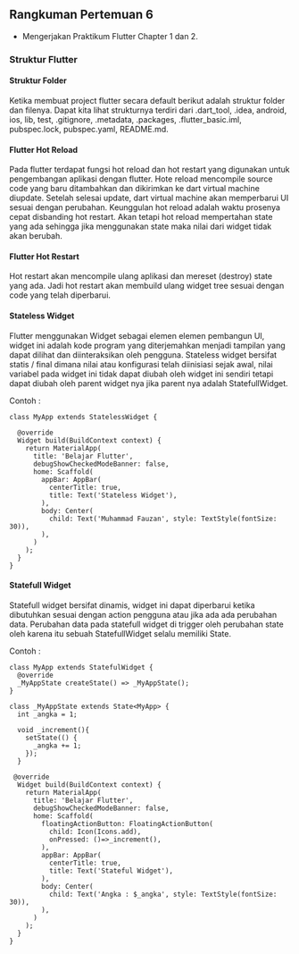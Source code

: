 ## Rangkuman Pertemuan 6
- Mengerjakan Praktikum Flutter Chapter 1 dan 2.

### Struktur Flutter

#### Struktur Folder
Ketika membuat project flutter secara default berikut adalah struktur folder dan filenya. Dapat kita lihat 
strukturnya terdiri dari .dart_tool, .idea, android, ios, lib, test, .gitignore, .metadata, .packages, .flutter_basic.iml, pubspec.lock, pubspec.yaml, 
README.md.

#### Flutter Hot Reload
Pada flutter terdapat fungsi hot reload dan hot restart yang digunakan untuk pengembangan aplikasi dengan flutter. 
Hote reload mencompile source code yang baru ditambahkan dan dikirimkan ke dart virtual machine diupdate. 
Setelah selesai update, dart virtual machine akan memperbarui UI sesuai dengan perubahan. Keunggulan hot reload 
adalah waktu prosenya cepat disbanding hot restart. Akan tetapi hot reload mempertahan state yang ada sehingga jika 
menggunakan state maka nilai dari widget tidak akan berubah.

#### Flutter Hot Restart
Hot restart akan mencompile ulang aplikasi dan mereset (destroy) state yang ada. Jadi hot restart akan membuild ulang widget 
tree sesuai dengan code yang telah diperbarui.

#### Stateless Widget
Flutter menggunakan Widget sebagai elemen elemen pembangun UI, widget ini adalah kode program yang diterjemahkan 
menjadi tampilan yang dapat dilihat dan diinteraksikan oleh pengguna. Stateless widget bersifat statis / final 
dimana nilai atau konfigurasi telah diinisiasi sejak awal, nilai variabel pada widget ini tidak dapat diubah 
oleh widget ini sendiri tetapi dapat diubah oleh parent widget nya jika parent nya adalah StatefullWidget. 

Contoh :
```
class MyApp extends StatelessWidget {

  @override
  Widget build(BuildContext context) {
    return MaterialApp(
      title: 'Belajar Flutter',
      debugShowCheckedModeBanner: false,
      home: Scaffold(
        appBar: AppBar(
          centerTitle: true,
          title: Text('Stateless Widget'),
        ),
        body: Center(
          child: Text('Muhammad Fauzan', style: TextStyle(fontSize: 30)),
        ),
      )
    );
  }
}
```

#### Statefull Widget
Statefull widget bersifat dinamis, widget ini dapat diperbarui ketika dibutuhkan sesuai dengan action pengguna 
atau jika ada ada perubahan data. Perubahan data pada statefull widget di trigger oleh perubahan state 
oleh karena itu sebuah StatefullWidget selalu memiliki State. 

Contoh :
```
class MyApp extends StatefulWidget {
  @override
  _MyAppState createState() => _MyAppState();
}

class _MyAppState extends State<MyApp> {
  int _angka = 1;

  void _increment(){
    setState(() {
      _angka += 1;
    });
  }
 
 @override
  Widget build(BuildContext context) {
    return MaterialApp(
      title: 'Belajar Flutter',
      debugShowCheckedModeBanner: false,
      home: Scaffold(
        floatingActionButton: FloatingActionButton(
          child: Icon(Icons.add),
          onPressed: ()=>_increment(),
        ),
        appBar: AppBar(
          centerTitle: true,
          title: Text('Stateful Widget'),
        ),
        body: Center(
          child: Text('Angka : $_angka', style: TextStyle(fontSize: 30)),
        ),
      )
    );
  }
}
```
